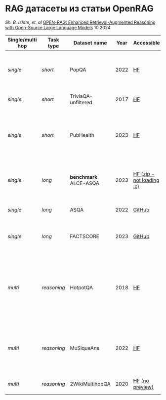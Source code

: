 # RAG датасеты из статьи OpenRAG

*Sh. B. Islam, et. al* [OPEN-RAG: Enhanced Retrieval-Augmented Reasoning with Open-Source Large Language Models](https://arxiv.org/pdf/2410.01782) 10.2024

| Single/multi hop | Task type   | Dataset name            | Year | Accessible                                                                                                   | Comment                                                                                             |
| ---------------- | ----------- | ----------------------- | ---- | ------------------------------------------------------------------------------------------------------------ | --------------------------------------------------------------------------------------------------- |
| *single*         | *short*     | PopQA                   | 2022 | [HF](https://huggingface.co/datasets/akariasai/PopQA)                                                        | - still wiki<br>- no text provided (links only)<br>- no chunks                                      |
| *single*         | *short*     | TriviaQA-unfiltered     | 2017 | [HF](https://huggingface.co/datasets/mandarjoshi/trivia_qa)                                                  | - still wiki<br>- no chunks                                                                         |
| *single*         | *short*     | PubHealth               | 2023 | [HF](https://huggingface.co/datasets/bigbio/pubhealth)                                                       | - not question = facts (true or false),<br>- different texts.<br>- no chunks                        |
| *single*         | *long*      | **benchmark** ALCE-ASQA | 2023 | [HF (zip - not loading :c)](https://huggingface.co/datasets/princeton-nlp/ALCE-data/blob/main/ALCE-data.tar) | - 2 datasets on wiki + 1 dataset *Explain like I'm 5*                                               |
| *single*         | *long*      | ASQA                    | 2022 | [GitHub](https://github.com/google-research/language/blob/master/language/asqa/README.md)                    | - wiki<br>- loaded with gsutils                                                                     |
| *single*         | *long*      | FACTSCORE               | 2023 | [GitHub](https://github.com/shmsw25/FActScore)                                                               | - generated biographies vs. Wiki articles                                                           |
| *multi*          | *reasoning* | HotpotQA                | 2018 | [HF](https://huggingface.co/datasets/hotpotqa/hotpot_qa)                                                     | - wiki<br>- different query levels + different query types<br>- ==really different question types== |
| *multi*          | *reasoning* | MuSiqueAns              | 2022 | [HF](https://huggingface.co/datasets/jerry128/Musique-Ans-Eval)                                              | - questions built with different graphs<br>- data from 5 wiki based datasets                        |
| *multi*          | *reasoning* | 2WikiMultihopQA         | 2020 | [HF (no preview)](https://huggingface.co/datasets/xanhho/2WikiMultihopQA)                                    | - still wiki<br>- based on triplets                                                                 |
